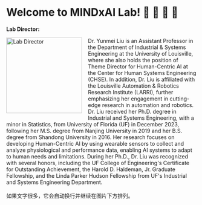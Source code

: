 # Welcome to MINDxAI Lab! 🤖 🚖 🧠 🔧

**Lab Director:**  
<div>
  <img 
    src="https://github.com/user-attachments/assets/…png" 
    alt="Lab Director" 
    width="200" 
    style="float:left; margin:0 16px 16px 0;" 
  />
Dr. Yunmei Liu is an Assistant Professor in the Department of Industrial & Systems Engineering at the University of Louisville, where she also holds the position of Theme Director for Human-Centric AI at the Center for Human Systems Engineering (CHSE). In addition, Dr. Liu is affiliated with the Louisville Automation & Robotics Research Institute (LARRI), further emphasizing her engagement in cutting-edge research in automation and robotics. Dr. Liu received her Ph.D. degree in Industrial and Systems Engineering, with a minor in Statistics, from University of Florida (UF) in December 2023, following her M.S. degree from Nanjing University in 2019 and her B.S. degree from Shandong University in 2016. Her research focuses on developing Human-Centric AI by using wearable sensors to collect and analyze physiological and performance data, enabling AI systems to adapt to human needs and limitations. During her Ph.D., Dr. Liu was recognized with several honors, including the UF College of Engineering's Certificate for Outstanding Achievement, the Harold D. Haldeman, Jr. Graduate Fellowship, and the Linda Parker Hudson Fellowship from UF's Industrial and Systems Engineering Department.
  <br><br>
  如果文字很多，它会自动换行并继续在图片下方排列。
</div>
